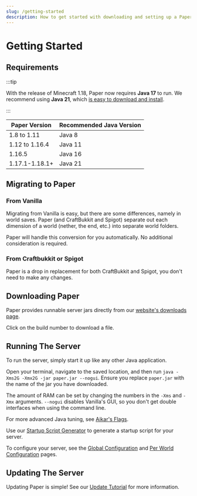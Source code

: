 ```yaml
---
slug: /getting-started
description: How to get started with downloading and setting up a Paper server.
---
```


# Getting Started

## Requirements

:::tip

With the release of Minecraft 1.18, Paper now requires **Java 17** to run. We recommend using **Java 21**, which [is easy to download and install](/misc/java-install).

:::

| Paper Version  | Recommended Java Version |
|----------------|--------------------------|
| 1.8 to 1.11    | Java 8                   |
| 1.12 to 1.16.4 | Java 11                  |
| 1.16.5         | Java 16                  |
| 1.17.1-1.18.1+ | Java 21                  |

## Migrating to Paper

### From Vanilla

Migrating from Vanilla is easy, but there are some differences, namely in world saves. Paper (and
CraftBukkit and Spigot) separate out each dimension of a world (nether, the end, etc.) into separate
world folders.

Paper will handle this conversion for you automatically. No additional consideration is required.

### From Craftbukkit or Spigot

Paper is a drop in replacement for both CraftBukkit and Spigot, you don't need to make any changes.

## Downloading Paper

Paper provides runnable server jars directly from our
[website's downloads page](https://papermc.io/downloads).

Click on the build number to download a file.

## Running The Server

To run the server, simply start it up like any other Java application.

Open your terminal, navigate to the saved location, and then run
`java -Xms2G -Xmx2G -jar paper.jar --nogui`. Ensure you replace `paper.jar` with the name of the jar
you have downloaded.

The amount of RAM can be set by changing the numbers in the `-Xms` and `-Xmx` arguments. `--nogui`
disables Vanilla's GUI, so you don't get double interfaces when using the command line.

For more advanced Java tuning, see [Aikar's Flags](../how-to/aikars-flags.md).

Use our [Startup Script Generator](/misc/tools/start-script-gen) to generate a startup script for your server.

To configure your server, see the [Global Configuration](../reference/configuration/global-configuration.mdx) and
[Per World Configuration](../reference/configuration/world-configuration.mdx) pages.

## Updating The Server

Updating Paper is simple! See our [Update Tutorial](../how-to/update.md) for more information.
